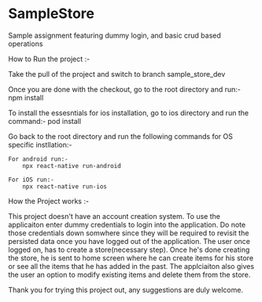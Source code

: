# SampleStore
Sample assignment featuring dummy login, and basic crud based operations

How to Run the project :-


Take the pull of the project and switch to branch sample_store_dev

Once you are done with the checkout, go to the root directory and run:-
        npm install

To install the essesntials for ios installation, go to ios directory and run the command:-
        pod install

Go back to the root directory and run the following commands for OS specific instllation:-

    For android run:-
        npx react-native run-android
     
    For iOS run:-
        npx react-native run-ios
        
        
How the Project works :-

This project doesn't have an account creation system. To use the applicaiton enter dummy credentials to login into the application. 
  Do note those credentials down somwhere since they will be required to revisit the persisted data once you have logged out of the application.
  The user once logged on, has to create a store(necessary step). Once he's done creating the store, he is sent to home screen where he can create items for his store or see all the items that he has added in the past. The applciaiton also gives the user an option to modify existing items and delete them from the store.
  
 
Thank you for trying this project out, any suggestions are duly welcome.
